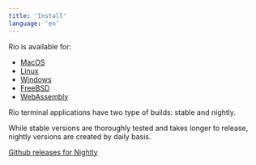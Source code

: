 ```yaml
---
title: 'Install'
language: 'en'
---
```


Rio is available for:

- [MacOS](/docs/install/macos)
- [Linux](/docs/install/linux)
- [Windows](/docs/install/windows)
- [FreeBSD](/docs/install/freebsd)
- [WebAssembly](/docs/install/webassembly)

Rio terminal applications have two type of builds: stable and nightly.

While stable versions are thoroughly tested and takes longer to release, nightly versions are created by daily basis.

[Github releases for Nightly](https://github.com/raphamorim/rio/releases/tag/nightly)
